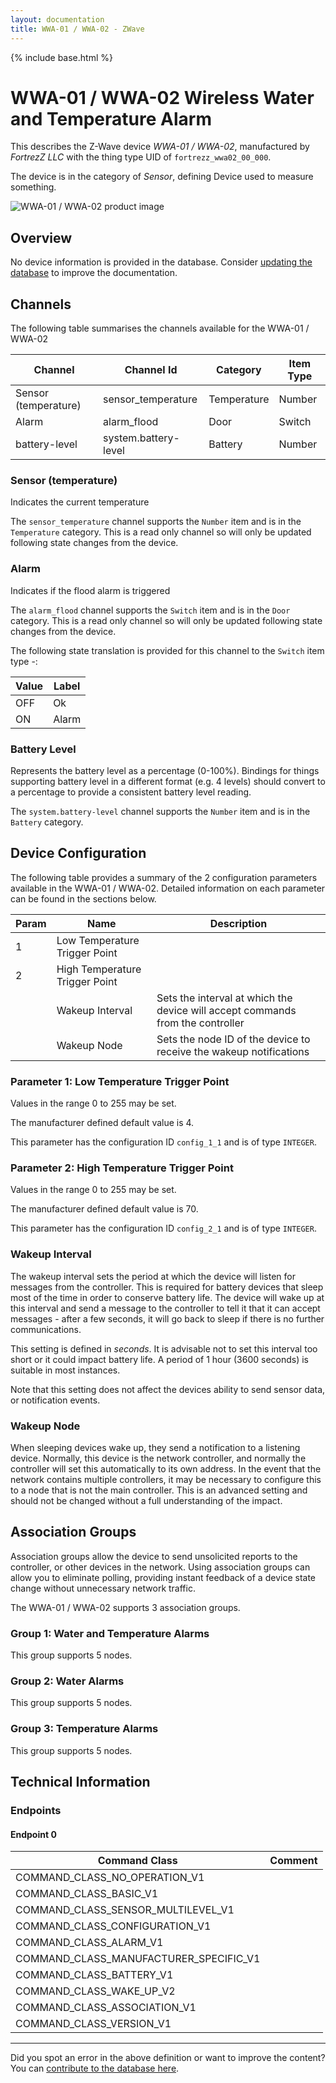 ```yaml
---
layout: documentation
title: WWA-01 / WWA-02 - ZWave
---
```


{% include base.html %}

# WWA-01 / WWA-02 Wireless Water and Temperature Alarm
This describes the Z-Wave device *WWA-01 / WWA-02*, manufactured by *FortrezZ LLC* with the thing type UID of ```fortrezz_wwa02_00_000```.

The device is in the category of *Sensor*, defining Device used to measure something.

<img src="https://www.cd-jackson.com/zwave_device_uploads/222/222_default.jpg" alt="WWA-01 / WWA-02 product image">


## Overview

No device information is provided in the database. Consider [updating the database](http://www.cd-jackson.com/index.php/zwave/zwave-device-database/zwave-device-list/devicesummary/222) to improve the documentation.

## Channels

The following table summarises the channels available for the WWA-01 / WWA-02

| Channel | Channel Id | Category | Item Type |
|---------|------------|----------|-----------|
| Sensor (temperature) | sensor_temperature | Temperature | Number | 
| Alarm | alarm_flood | Door | Switch | 
| battery-level | system.battery-level | Battery | Number |

### Sensor (temperature)

Indicates the current temperature

The ```sensor_temperature``` channel supports the ```Number``` item and is in the ```Temperature``` category. This is a read only channel so will only be updated following state changes from the device.

### Alarm

Indicates if the flood alarm is triggered
        

The ```alarm_flood``` channel supports the ```Switch``` item and is in the ```Door``` category. This is a read only channel so will only be updated following state changes from the device.

The following state translation is provided for this channel to the ```Switch``` item type -:

| Value | Label     |
|-------|-----------|
| OFF | Ok |
| ON | Alarm |

### Battery Level

Represents the battery level as a percentage (0-100%). Bindings for things supporting battery level in a different format (e.g. 4 levels) should convert to a percentage to provide a consistent battery level reading.

The ```system.battery-level``` channel supports the ```Number``` item and is in the ```Battery``` category.



## Device Configuration

The following table provides a summary of the 2 configuration parameters available in the WWA-01 / WWA-02.
Detailed information on each parameter can be found in the sections below.

| Param | Name  | Description |
|-------|-------|-------------|
| 1 | Low Temperature Trigger Point |  |
| 2 | High Temperature Trigger Point |  |
|  | Wakeup Interval | Sets the interval at which the device will accept commands from the controller |
|  | Wakeup Node | Sets the node ID of the device to receive the wakeup notifications |

### Parameter 1: Low Temperature Trigger Point



Values in the range 0 to 255 may be set.

The manufacturer defined default value is 4.

This parameter has the configuration ID ```config_1_1``` and is of type ```INTEGER```.


### Parameter 2: High Temperature Trigger Point



Values in the range 0 to 255 may be set.

The manufacturer defined default value is 70.

This parameter has the configuration ID ```config_2_1``` and is of type ```INTEGER```.

### Wakeup Interval

The wakeup interval sets the period at which the device will listen for messages from the controller. This is required for battery devices that sleep most of the time in order to conserve battery life. The device will wake up at this interval and send a message to the controller to tell it that it can accept messages - after a few seconds, it will go back to sleep if there is no further communications. 

This setting is defined in *seconds*. It is advisable not to set this interval too short or it could impact battery life. A period of 1 hour (3600 seconds) is suitable in most instances.

Note that this setting does not affect the devices ability to send sensor data, or notification events.

### Wakeup Node

When sleeping devices wake up, they send a notification to a listening device. Normally, this device is the network controller, and normally the controller will set this automatically to its own address.
In the event that the network contains multiple controllers, it may be necessary to configure this to a node that is not the main controller. This is an advanced setting and should not be changed without a full understanding of the impact.


## Association Groups

Association groups allow the device to send unsolicited reports to the controller, or other devices in the network. Using association groups can allow you to eliminate polling, providing instant feedback of a device state change without unnecessary network traffic.

The WWA-01 / WWA-02 supports 3 association groups.

### Group 1: Water and Temperature Alarms


This group supports 5 nodes.

### Group 2: Water Alarms


This group supports 5 nodes.

### Group 3: Temperature Alarms


This group supports 5 nodes.

## Technical Information

### Endpoints

#### Endpoint 0

| Command Class | Comment |
|---------------|---------|
| COMMAND_CLASS_NO_OPERATION_V1| |
| COMMAND_CLASS_BASIC_V1| |
| COMMAND_CLASS_SENSOR_MULTILEVEL_V1| |
| COMMAND_CLASS_CONFIGURATION_V1| |
| COMMAND_CLASS_ALARM_V1| |
| COMMAND_CLASS_MANUFACTURER_SPECIFIC_V1| |
| COMMAND_CLASS_BATTERY_V1| |
| COMMAND_CLASS_WAKE_UP_V2| |
| COMMAND_CLASS_ASSOCIATION_V1| |
| COMMAND_CLASS_VERSION_V1| |

---

Did you spot an error in the above definition or want to improve the content?
You can [contribute to the database here](http://www.cd-jackson.com/index.php/zwave/zwave-device-database/zwave-device-list/devicesummary/222).
